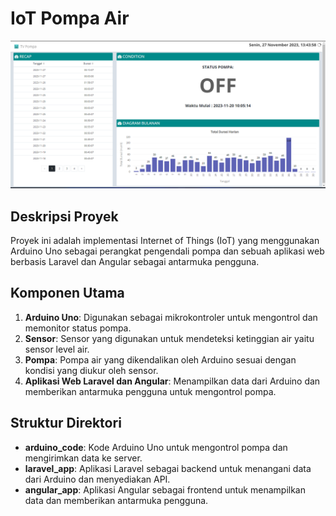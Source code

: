 # IoT Pompa Air

![Diagram Proyek](image/ss.png)

## Deskripsi Proyek

Proyek ini adalah implementasi Internet of Things (IoT) yang menggunakan Arduino Uno sebagai perangkat pengendali pompa dan sebuah aplikasi web berbasis Laravel dan Angular sebagai antarmuka pengguna.

## Komponen Utama

1. **Arduino Uno**: Digunakan sebagai mikrokontroler untuk mengontrol dan memonitor status pompa.
2. **Sensor**: Sensor yang digunakan untuk mendeteksi ketinggian air yaitu sensor level air.
3. **Pompa**: Pompa air yang dikendalikan oleh Arduino sesuai dengan kondisi yang diukur oleh sensor.
4. **Aplikasi Web Laravel dan Angular**: Menampilkan data dari Arduino dan memberikan antarmuka pengguna untuk mengontrol pompa.

## Struktur Direktori

- **arduino_code**: Kode Arduino Uno untuk mengontrol pompa dan mengirimkan data ke server.
- **laravel_app**: Aplikasi Laravel sebagai backend untuk menangani data dari Arduino dan menyediakan API.
- **angular_app**: Aplikasi Angular sebagai frontend untuk menampilkan data dan memberikan antarmuka pengguna.
